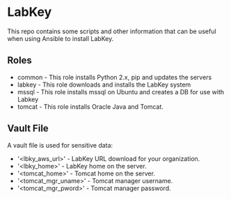 # LabKey
This repo contains some scripts and other information that can be useful when using
Ansible to install LabKey.

## Roles
* common - This role installs Python 2.x, pip and updates the servers
* labkey - This role downloads and installs the LabKey system
* mssql - This role installs mssql on Ubuntu and creates a DB for use with Labkey
* tomcat - This role installs Oracle Java and Tomcat.

## Vault File
A vault file is used for sensitive data:
* '<lbky_aws_url>' - LabKey URL download for your organization.
* '<lbky_home>' - LabKey home on the server.
* '<tomcat_home>' - Tomcat home on the server.
* '<tomcat_mgr_uname>' - Tomcat manager username.
* '<tomcat_mgr_pword>' - Tomcat manager password.
